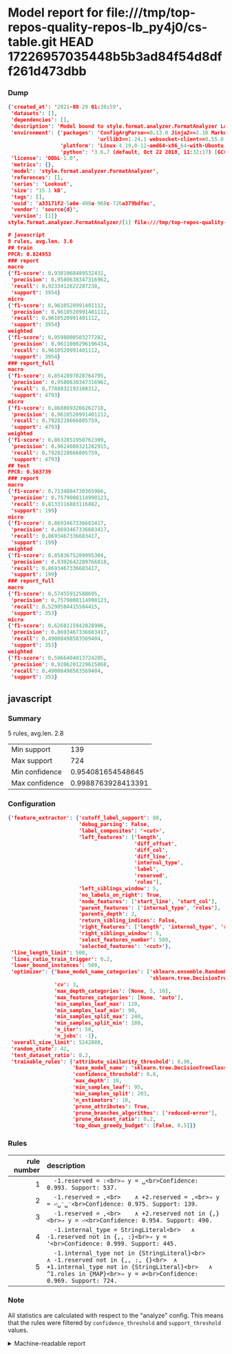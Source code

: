 # Model report for file:///tmp/top-repos-quality-repos-lb_py4j0/cs-table.git HEAD 17226957035448b5b3ad84f54d8dff261d473dbb

### Dump

```json
{'created_at': '2021-08-29 01:30:59',
 'datasets': [],
 'dependencies': [],
 'description': 'Model bound to style.format.analyzer.FormatAnalyzer Lookout analyzer.',
 'environment': {'packages': 'ConfigArgParse==0.13.0 Jinja2==2.10 MarkupSafe==1.1.1 PyStemmer==1.3.0 PyYAML==5.1 Pympler==0.5 SQLAlchemy==1.2.10 SQLAlchemy-Utils==0.33.3 asdf==2.3.2 bblfsh==2.12.7 boto==2.49.0 boto3==1.9.130 botocore==1.12.130 cachetools==2.0.1 certifi==2019.3.9 chardet==3.0.4 clint==0.5.1 docker==3.7.0 docker-pycreds==0.4.0 dulwich==0.19.11 grpcio==1.19.0 grpcio-tools==1.19.0 humanfriendly==4.16.1 humanize==0.5.1 idna==2.8 jmespath==0.9.4 jsonschema==2.6.0 lookout-sdk==0.4.1 lookout-sdk-ml==0.19.0 lookout-style==0.2.0 lz4==2.1.6 modelforge==0.12.1 numpy==1.16.2 packaging==19.0 pandas==0.22.0 pip==19.0.3 protobuf==3.7.0 psycopg2-binary==2.7.5 pygtrie==2.3 pyparsing==2.3.1 python-dateutil==2.8.0 python-igraph==0.7.1.post6 pytz==2019.1 requests==2.21.0 requirements-parser==0.2.0 scikit-learn==0.20.1 scikit-optimize==0.5.2 scipy==1.2.1 semantic-version==2.6.0 setuptools==40.8.0 six==1.12.0 smart-open==1.8.1 sourced-ml==0.8.2 spdx==2.5.0 stringcase==1.2.0 tabulate==0.8.2 tqdm==4.31.1 '
                             'urllib3==1.24.1 websocket-client==0.55.0 xxhash==1.3.0',
                 'platform': 'Linux-4.19.0-12-amd64-x86_64-with-Ubuntu-18.04-bionic',
                 'python': '3.6.7 (default, Oct 22 2018, 11:32:17) [GCC 8.2.0]'},
 'license': 'ODbL-1.0',
 'metrics': {},
 'model': 'style.format.analyzer.FormatAnalyzer',
 'references': [],
 'series': 'Lookout',
 'size': '15.1 kB',
 'tags': [],
 'uuid': 'a33171f2-5a6e-498a-968c-726a379bdfac',
 'vendor': 'source{d}',
 'version': [1]}
style.format.analyzer.FormatAnalyzer/[1] file:///tmp/top-repos-quality-repos-lb_py4j0/cs-table.git 17226957035448b5b3ad84f54d8dff261d473dbb

# javascript
8 rules, avg.len. 3.6
## train
PPCR: 0.824953
### report
macro
{'f1-score': 0.9381068489532431,
 'precision': 0.9580638347316962,
 'recall': 0.9233412622287238,
 'support': 3954}
micro
{'f1-score': 0.9610520991401112,
 'precision': 0.9610520991401112,
 'recall': 0.9610520991401112,
 'support': 3954}
weighted
{'f1-score': 0.9598000503277282,
 'precision': 0.9611000296196434,
 'recall': 0.9610520991401112,
 'support': 3954}
### report_full
macro
{'f1-score': 0.8542897028764705,
 'precision': 0.9580638347316962,
 'recall': 0.7788832193108312,
 'support': 4793}
micro
{'f1-score': 0.8688693266262718,
 'precision': 0.9610520991401112,
 'recall': 0.7928228666805759,
 'support': 4793}
weighted
{'f1-score': 0.8632851950762309,
 'precision': 0.9624080321282915,
 'recall': 0.7928228666805759,
 'support': 4793}
## test
PPCR: 0.563739
### report
macro
{'f1-score': 0.7134894730365966,
 'precision': 0.7579008114990123,
 'recall': 0.8133116883116882,
 'support': 199}
micro
{'f1-score': 0.8693467336683417,
 'precision': 0.8693467336683417,
 'recall': 0.8693467336683417,
 'support': 199}
weighted
{'f1-score': 0.8583675209995304,
 'precision': 0.9302642289766818,
 'recall': 0.8693467336683417,
 'support': 199}
### report_full
macro
{'f1-score': 0.57455912588695,
 'precision': 0.7579008114990123,
 'recall': 0.5290584415584415,
 'support': 353}
micro
{'f1-score': 0.6268115942028986,
 'precision': 0.8693467336683417,
 'recall': 0.49008498583569404,
 'support': 353}
weighted
{'f1-score': 0.5966404013724205,
 'precision': 0.9206201229615868,
 'recall': 0.49008498583569404,
 'support': 353}
```

## javascript
### Summary
5 rules, avg.len. 2.8

| | |
|-|-|
|Min support|139|
|Max support|724|
|Min confidence|0.954081654548645|
|Max confidence|0.9988763928413391|

### Configuration

```json
{'feature_extractor': {'cutoff_label_support': 80,
                       'debug_parsing': False,
                       'label_composites': '<cut>',
                       'left_features': ['length',
                                         'diff_offset',
                                         'diff_col',
                                         'diff_line',
                                         'internal_type',
                                         'label',
                                         'reserved',
                                         'roles'],
                       'left_siblings_window': 5,
                       'no_labels_on_right': True,
                       'node_features': ['start_line', 'start_col'],
                       'parent_features': ['internal_type', 'roles'],
                       'parents_depth': 2,
                       'return_sibling_indices': False,
                       'right_features': ['length', 'internal_type', 'reserved', 'roles'],
                       'right_siblings_window': 5,
                       'select_features_number': 500,
                       'selected_features': '<cut>'},
 'line_length_limit': 500,
 'lines_ratio_train_trigger': 0.2,
 'lower_bound_instances': 500,
 'optimizer': {'base_model_name_categories': ['sklearn.ensemble.RandomForestClassifier',
                                              'sklearn.tree.DecisionTreeClassifier'],
               'cv': 3,
               'max_depth_categories': [None, 5, 10],
               'max_features_categories': [None, 'auto'],
               'min_samples_leaf_max': 120,
               'min_samples_leaf_min': 90,
               'min_samples_split_max': 240,
               'min_samples_split_min': 180,
               'n_iter': 50,
               'n_jobs': -1},
 'overall_size_limit': 5242880,
 'random_state': 42,
 'test_dataset_ratio': 0.2,
 'trainable_rules': {'attribute_similarity_threshold': 0.98,
                     'base_model_name': 'sklearn.tree.DecisionTreeClassifier',
                     'confidence_threshold': 0.8,
                     'max_depth': 10,
                     'min_samples_leaf': 95,
                     'min_samples_split': 203,
                     'n_estimators': 10,
                     'prune_attributes': True,
                     'prune_branches_algorithms': ['reduced-error'],
                     'prune_dataset_ratio': 0.2,
                     'top_down_greedy_budget': [False, 0.5]}}
```

### Rules

| rule number | description |
|----:|:-----|
| 1 | `  -1.reserved = :<br>⇒ y = ␣<br>Confidence: 0.993. Support: 537.` |
| 2 | `  -1.reserved = ,<br>	∧ +2.reserved = ,<br>⇒ y = ⏎␣⁻␣⁻<br>Confidence: 0.975. Support: 139.` |
| 3 | `  -1.reserved = ,<br>	∧ +2.reserved not in {,}<br>⇒ y = ⏎<br>Confidence: 0.954. Support: 490.` |
| 4 | `  -1.internal_type = StringLiteral<br>	∧ -1.reserved not in {,, :}<br>⇒ y = '<br>Confidence: 0.999. Support: 445.` |
| 5 | `  -1.internal_type not in {StringLiteral}<br>	∧ -1.reserved not in {,, :, {}<br>	∧ +1.internal_type not in {StringLiteral}<br>	∧ ^1.roles in {MAP}<br>⇒ y = ∅<br>Confidence: 0.969. Support: 724.` |

### Note
All statistics are calculated with respect to the "analyze" config. This means that the rules were filtered by
`confidence_threshold` and `support_threshold` values.

<details>
    <summary>Machine-readable report</summary>
```json
{"javascript": {"avg_rule_len": 2.8, "max_conf": 0.9988763928413391, "max_support": 724, "min_conf": 0.954081654548645, "min_support": 139, "num_rules": 5}}
```
</details>
